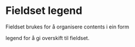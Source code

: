 # Fieldset legend

Fieldset brukes for å organisere contents i ein form

legend for å gi overskift til fieldset.